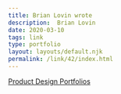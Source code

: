 ```yaml
---
title: Brian Lovin wrote
description:  Brian Lovin
date: 2020-03-10
tags: link
type: portfolio
layout: layouts/default.njk
permalink: /link/42/index.html
---
```


[Product Design Portfolios](https://brianlovin.com/overthought/product-design-portfolios)
